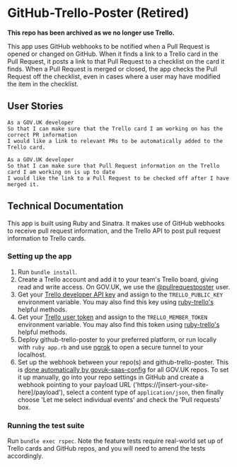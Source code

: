 # GitHub-Trello-Poster (Retired)
**This repo has been archived as we no longer use Trello.**

This app uses GitHub webhooks to be notified when a Pull Request is opened or changed on GitHub.  When it finds a link to a Trello card in the Pull Request, it posts a link to that Pull Request to a checklist on the card it finds.  When a Pull Request is merged or closed, the app checks the Pull Request off the checklist, even in cases where a user may have modified the item in the checklist.

## User Stories
```
As a GOV.UK developer
So that I can make sure that the Trello card I am working on has the correct PR information
I would like a link to relevant PRs to be automatically added to the Trello card.
```

```
As a GOV.UK developer
So that I can make sure that Pull Request information on the Trello card I am working on is up to date
I would like the link to a Pull Request to be checked off after I have merged it.
```

## Technical Documentation
This app is built using Ruby and Sinatra.  It makes use of GitHub webhooks to receive pull request information, and the Trello API to post pull request information to Trello cards.

### Setting up the app
1. Run `bundle install`.
1. Create a Trello account and add it to your team's Trello board, giving read and write access. On GOV.UK, we use the [@pullrequestposter](https://trello.com/u/pullrequestposter) user.
1. Get your [Trello developer API key](https://trello.com/app-key) and assign to the `TRELLO_PUBLIC_KEY` environment variable. You may also find this key using [ruby-trello's](https://github.com/jeremytregunna/ruby-trello) helpful methods.
1. Get your [Trello user token](https://developers.trello.com/authorize) and assign to the `TRELLO_MEMBER_TOKEN` environment variable. You may also find this token using [ruby-trello's](https://github.com/jeremytregunna/ruby-trello) helpful methods.
1. Deploy github-trello-poster to your preferred platform, or run locally with `ruby app.rb` and use [ngrok](https://ngrok.com/) to open a secure tunnel to your localhost.
1. Set up the webhook between your repo(s) and github-trello-poster. This is [done automatically by govuk-saas-config](https://github.com/alphagov/govuk-saas-config/blob/ac02bd03637f41e7274c739bcb650fcabca1121e/github/lib/configure_repo.rb#L57-L77) for all GOV.UK repos. To set it up manually, go into your repo settings in GitHub and create a webhook pointing to your payload URL ('https://[insert-your-site-here]/payload'), select a content type of `application/json`, then finally choose 'Let me select individual events' and check the 'Pull requests' box.

### Running the test suite
Run `bundle exec rspec`.
Note the feature tests require real-world set up of Trello cards and GitHub repos, and you will need to amend the tests accordingly.
